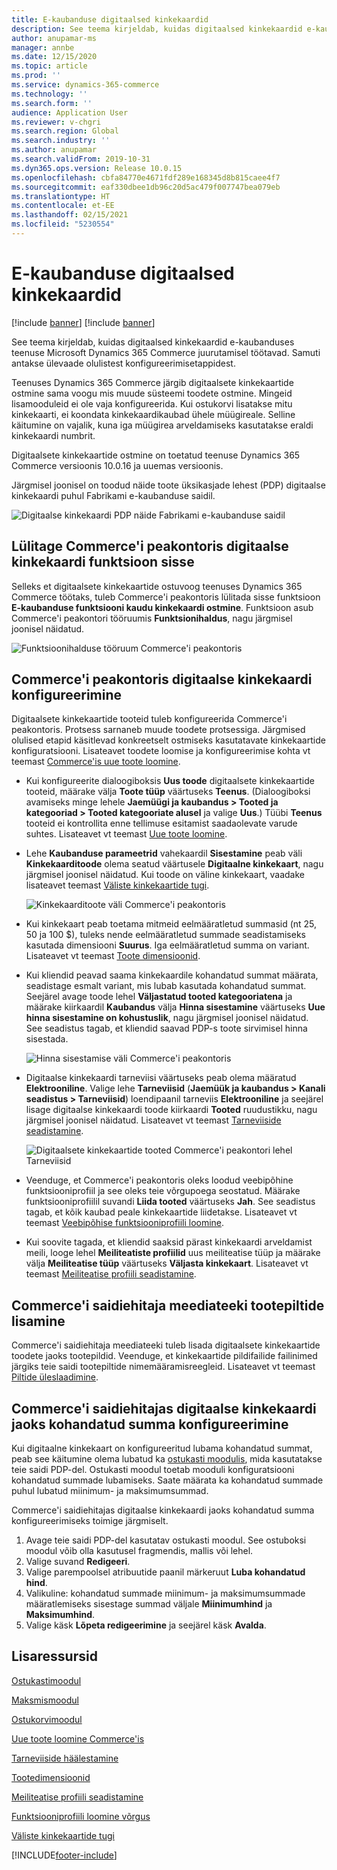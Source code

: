 ```yaml
---
title: E-kaubanduse digitaalsed kinkekaardid
description: See teema kirjeldab, kuidas digitaalsed kinkekaardid e-kaubanduses teenuse Microsoft Dynamics 365 Commerce juurutamisel töötavad. Samuti antakse ülevaade olulistest konfigureerimisetappidest.
author: anupamar-ms
manager: annbe
ms.date: 12/15/2020
ms.topic: article
ms.prod: ''
ms.service: dynamics-365-commerce
ms.technology: ''
ms.search.form: ''
audience: Application User
ms.reviewer: v-chgri
ms.search.region: Global
ms.search.industry: ''
ms.author: anupamar
ms.search.validFrom: 2019-10-31
ms.dyn365.ops.version: Release 10.0.15
ms.openlocfilehash: cbfa84770e4671fdf289e168345d8b815caee4f7
ms.sourcegitcommit: eaf330dbee1db96c20d5ac479f007747bea079eb
ms.translationtype: HT
ms.contentlocale: et-EE
ms.lasthandoff: 02/15/2021
ms.locfileid: "5230554"
---
```

# <a name="e-commerce-digital-gift-cards"></a>E-kaubanduse digitaalsed kinkekaardid

[!include [banner](includes/banner.md)]
[!include [banner](includes/preview-banner.md)]

See teema kirjeldab, kuidas digitaalsed kinkekaardid e-kaubanduses teenuse Microsoft Dynamics 365 Commerce juurutamisel töötavad. Samuti antakse ülevaade olulistest konfigureerimisetappidest.

Teenuses Dynamics 365 Commerce järgib digitaalsete kinkekaartide ostmine sama voogu mis muude süsteemi toodete ostmine. Mingeid lisamooduleid ei ole vaja konfigureerida. Kui ostukorvi lisatakse mitu kinkekaarti, ei koondata kinkekaardikaubad ühele müügireale. Selline käitumine on vajalik, kuna iga müügirea arveldamiseks kasutatakse eraldi kinkekaardi numbrit.

Digitaalsete kinkekaartide ostmine on toetatud teenuse Dynamics 365 Commerce versioonis 10.0.16 ja uuemas versioonis.

Järgmisel joonisel on toodud näide toote üksikasjade lehest (PDP) digitaalse kinkekaardi puhul Fabrikami e-kaubanduse saidil.

![Digitaalse kinkekaardi PDP näide Fabrikami e-kaubanduse saidil](./media/GiftcardPDP.PNG)

## <a name="turn-on-the-digital-gift-card-feature-in-commerce-headquarters"></a>Lülitage Commerce'i peakontoris digitaalse kinkekaardi funktsioon sisse

Selleks et digitaalsete kinkekaartide ostuvoog teenuses Dynamics 365 Commerce töötaks, tuleb Commerce'i peakontoris lülitada sisse funktsioon **E-kaubanduse funktsiooni kaudu kinkekaardi ostmine**. Funktsioon asub Commerce'i peakontori tööruumis **Funktsionihaldus**, nagu järgmisel joonisel näidatud.

![Funktsioonihalduse tööruum Commerce'i peakontoris](./media/Featureflag.PNG)

## <a name="configure-a-digital-gift-card-in-commerce-headquarters"></a>Commerce'i peakontoris digitaalse kinkekaardi konfigureerimine

Digitaalsete kinkekaartide tooteid tuleb konfigureerida Commerce'i peakontoris. Protsess sarnaneb muude toodete protsessiga. Järgmised olulised etapid käsitlevad konkreetselt ostmiseks kasutatavate kinkekaartide konfiguratsiooni. Lisateavet toodete loomise ja konfigureerimise kohta vt teemast [Commerce'is uue toote loomine](create-new-product-commerce.md).

- Kui konfigureerite dialoogiboksis **Uus toode** digitaalsete kinkekaartide tooteid, määrake välja **Toote tüüp** väärtuseks **Teenus**. (Dialoogiboksi avamiseks minge lehele **Jaemüügi ja kaubandus \> Tooted ja kategooriad \> Tooted kategooriate alusel** ja valige **Uus**.) Tüübi **Teenus** tooteid ei kontrollita enne tellimuse esitamist saadaolevate varude suhtes. Lisateavet vt teemast [Uue toote loomine](create-new-product-commerce.md#create-a-new-product).
- Lehe **Kaubanduse parameetrid** vahekaardil **Sisestamine** peab väli **Kinkekaarditoode** olema seatud väärtusele **Digitaalne kinkekaart**, nagu järgmisel joonisel näidatud. Kui toode on väline kinkekaart, vaadake lisateavet teemast [Väliste kinkekaartide tugi](./dev-itpro/gift-card.md).

    ![Kinkekaarditoote väli Commerce'i peakontoris](./media/PostGiftcard.png)

- Kui kinkekaart peab toetama mitmeid eelmääratletud summasid (nt 25, 50 ja 100 $), tuleks nende eelmääratletud summade seadistamiseks kasutada dimensiooni **Suurus**. Iga eelmääratletud summa on variant. Lisateavet vt teemast [Toote dimensioonid](https://docs.microsoft.com/dynamics365/supply-chain/pim/product-dimensions?toc=/dynamics365/retail/toc.json).
- Kui kliendid peavad saama kinkekaardile kohandatud summat määrata, seadistage esmalt variant, mis lubab kasutada kohandatud summat. Seejärel avage toode lehel **Väljastatud tooted kategooriatena** ja määrake kiirkaardil **Kaubandus** välja **Hinna sisestamine** väärtuseks **Uue hinna sisestamine on kohustuslik**, nagu järgmisel joonisel näidatud. See seadistus tagab, et kliendid saavad PDP-s toote sirvimisel hinna sisestada.

    ![Hinna sisestamise väli Commerce'i peakontoris](./media/KeyInPrice.png)

- Digitaalse kinkekaardi tarneviisi väärtuseks peab olema määratud **Elektrooniline**. Valige lehe **Tarneviisid** (**Jaemüük ja kaubandus \> Kanali seadistus \> Tarneviisid**) loendipaanil tarneviis **Elektrooniline** ja seejärel lisage digitaalse kinkekaardi toode kiirkaardi **Tooted** ruudustikku, nagu järgmisel joonisel näidatud. Lisateavet vt teemast [Tarneviiside seadistamine](https://docs.microsoft.com/dynamicsax-2012/appuser-itpro/set-up-modes-of-delivery).

    ![Digitaalsete kinkekaartide tooted Commerce'i peakontori lehel Tarneviisid](./media/ElectronicMode.PNG)

- Veenduge, et Commerce'i peakontoris oleks loodud veebipõhine funktsiooniprofiil ja see oleks teie võrgupoega seostatud. Määrake funktsiooniprofiilil suvandi **Liida tooted** väärtuseks **Jah**. See seadistus tagab, et kõik kaubad peale kinkekaartide liidetakse. Lisateavet vt teemast [Veebipõhise funktsiooniprofiili loomine](online-functionality-profile.md).
- Kui soovite tagada, et kliendid saaksid pärast kinkekaardi arveldamist meili, looge lehel **Meiliteatiste profiilid** uus meiliteatise tüüp ja määrake välja **Meiliteatise tüüp** väärtuseks **Väljasta kinkekaart**. Lisateavet vt teemast [Meiliteatise profiili seadistamine](email-notification-profiles.md).

## <a name="add-product-images-to-the-commerce-site-builder-media-library"></a>Commerce'i saidiehitaja meediateeki tootepiltide lisamine

Commerce'i saidiehitaja meediateeki tuleb lisada digitaalsete kinkekaartide toodete jaoks tootepildid. Veenduge, et kinkekaartide pildifailide failinimed järgiks teie saidi tootepiltide nimemääramisreegleid. Lisateavet vt teemast [Piltide üleslaadimine](dam-upload-images.md).

## <a name="configure-a-custom-amount-for-a-digital-gift-card-in-commerce-site-builder"></a>Commerce'i saidiehitajas digitaalse kinkekaardi jaoks kohandatud summa konfigureerimine

Kui digitaalne kinkekaart on konfigureeritud lubama kohandatud summat, peab see käitumine olema lubatud ka [ostukasti moodulis](add-buy-box.md), mida kasutatakse teie saidi PDP-del. Ostukasti moodul toetab mooduli konfiguratsiooni kohandatud summade lubamiseks. Saate määrata ka kohandatud summade puhul lubatud miinimum- ja maksimumsummad.

Commerce'i saidiehitajas digitaalse kinkekaardi jaoks kohandatud summa konfigureerimiseks toimige järgmiselt.

1. Avage teie saidi PDP-del kasutatav ostukasti moodul. See ostuboksi moodul võib olla kasutusel fragmendis, mallis või lehel.
1. Valige suvand **Redigeeri**.
1. Valige parempoolsel atribuutide paanil märkeruut **Luba kohandatud hind**.
1. Valikuline: kohandatud summade miinimum- ja maksimumsummade määratlemiseks sisestage summad väljale **Miinimumhind** ja **Maksimumhind**.
1. Valige käsk **Lõpeta redigeerimine** ja seejärel käsk **Avalda**.

## <a name="additional-resources"></a>Lisaressursid

[Ostukastimoodul](add-buy-box.md)

[Maksmismoodul](add-checkout-module.md)

[Ostukorvimoodul](add-cart-module.md)

[Uue toote loomine Commerce'is](create-new-product-commerce.md)

[Tarneviiside häälestamine](https://docs.microsoft.com/dynamicsax-2012/appuser-itpro/set-up-modes-of-delivery)

[Tootedimensioonid](https://docs.microsoft.com/dynamics365/supply-chain/pim/product-dimensions?toc=/dynamics365/retail/toc.json)

[Meiliteatise profiili seadistamine](email-notification-profiles.md)

[Funktsiooniprofiili loomine võrgus](online-functionality-profile.md)

[Väliste kinkekaartide tugi](./dev-itpro/gift-card.md)


[!INCLUDE[footer-include](../includes/footer-banner.md)]